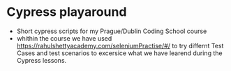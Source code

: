 # Cypress playaround
- Short cypress scripts for my Prague/Dublin Coding School course
- whithin the course we have used https://rahulshettyacademy.com/seleniumPractise/#/ to try differnt Test Cases and test scenarios to excersice what we have learend during the Cypress lessons. 
